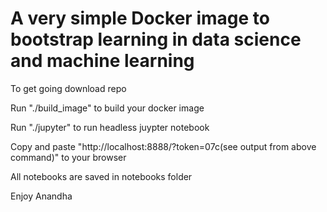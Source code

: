 # A very simple Docker image to bootstrap learning in data science and machine learning

To get going download repo

Run "./build_image" to build your docker image

Run "./jupyter" to run headless juypter notebook

Copy and paste "http://localhost:8888/?token=07c(see output from above command)" to your browser

All notebooks are saved in notebooks folder



Enjoy
Anandha
